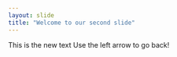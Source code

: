 ```yaml
---
layout: slide
title: "Welcome to our second slide"
---
```

This is the new text
Use the left arrow to go back!
